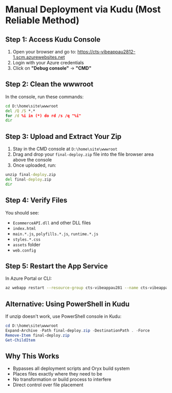 # Manual Deployment via Kudu (Most Reliable Method)

## Step 1: Access Kudu Console
1. Open your browser and go to: https://cts-vibeappau2812-1.scm.azurewebsites.net
2. Login with your Azure credentials
3. Click on **"Debug console"** → **"CMD"**

## Step 2: Clean the wwwroot
In the console, run these commands:
```cmd
cd D:\home\site\wwwroot
del /Q /S *.*
for /d %i in (*) do rd /s /q "%i"
dir
```

## Step 3: Upload and Extract Your Zip
1. Stay in the CMD console at `D:\home\site\wwwroot`
2. Drag and drop your `final-deploy.zip` file into the file browser area above the console
3. Once uploaded, run:
```cmd
unzip final-deploy.zip
del final-deploy.zip
dir
```

## Step 4: Verify Files
You should see:
- `EcommerceAPI.dll` and other DLL files
- `index.html`
- `main.*.js`, `polyfills.*.js`, `runtime.*.js`
- `styles.*.css`
- `assets` folder
- `web.config`

## Step 5: Restart the App Service
In Azure Portal or CLI:
```bash
az webapp restart --resource-group cts-vibeappau281 --name cts-vibeappau2812-1
```

## Alternative: Using PowerShell in Kudu
If unzip doesn't work, use PowerShell console in Kudu:
```powershell
cd D:\home\site\wwwroot
Expand-Archive -Path final-deploy.zip -DestinationPath . -Force
Remove-Item final-deploy.zip
Get-ChildItem
```

## Why This Works
- Bypasses all deployment scripts and Oryx build system
- Places files exactly where they need to be
- No transformation or build process to interfere
- Direct control over file placement 